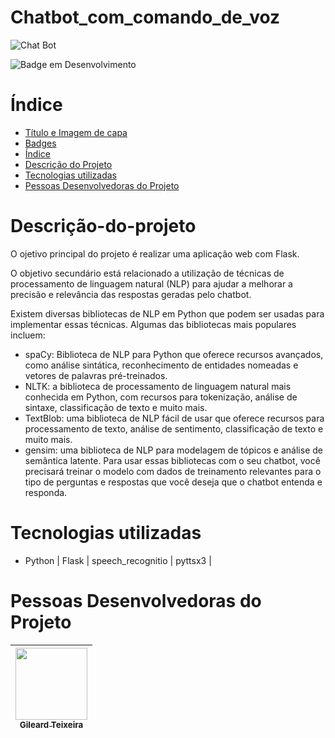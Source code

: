 # Chatbot_com_comando_de_voz
![Chat Bot](https://user-images.githubusercontent.com/111284002/220430186-8e12cdde-4168-4ab7-b840-e9c477fa5e1d.png)



![Badge em Desenvolvimento](http://img.shields.io/static/v1?label=STATUS&message=EM%20DESENVOLVIMENTO&color=GREEN&style=for-the-badge)

# Índice 

* [Título e Imagem de capa](#Título-e-Imagem-de-capa)
* [Badges](#badges)
* [Índice](#índice)
* [Descrição do Projeto](#descrição-do-projeto)
* [Tecnologias utilizadas](#tecnologias-utilizadas)
* [Pessoas Desenvolvedoras do Projeto](#pessoas-desenvolvedoras)

# Descrição-do-projeto

O ojetivo principal do projeto é realizar uma aplicação web com Flask.

O objetivo secundário está relacionado a utilização de  técnicas de processamento de linguagem natural (NLP) para ajudar a melhorar a precisão e relevância das respostas geradas pelo chatbot.

Existem diversas bibliotecas de NLP em Python que podem ser usadas para implementar essas técnicas. Algumas das bibliotecas mais populares incluem:

*	spaCy: Biblioteca de NLP para Python que oferece recursos avançados, como análise sintática, reconhecimento de entidades nomeadas e vetores de palavras pré-treinados.
*	NLTK: a biblioteca de processamento de linguagem natural mais conhecida em Python, com recursos para tokenização, análise de sintaxe, classificação de texto e muito mais.
*	TextBlob: uma biblioteca de NLP fácil de usar que oferece recursos para processamento de texto, análise de sentimento, classificação de texto e muito mais.
*	gensim: uma biblioteca de NLP para modelagem de tópicos e análise de semântica latente.
Para usar essas bibliotecas com o seu chatbot, você precisará treinar o modelo com dados de treinamento relevantes para o tipo de perguntas e respostas que você deseja que o chatbot entenda e responda.

# Tecnologias utilizadas
* Python | Flask | speech_recognitio | pyttsx3 |



# Pessoas Desenvolvedoras do Projeto

| [<img src="https://avatars.githubusercontent.com/u/111284002?s=400&u=90233005b4c13fbb4a1c3d4eb8c0a66df1f11139&v=4" width=115><br><sub> Gileard Teixeira</sub>](https://github.com/Gil-Ti) |
| :---: |
